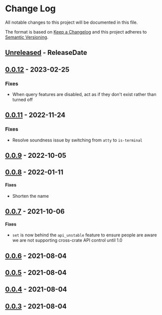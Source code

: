 # Change Log
All notable changes to this project will be documented in this file.

The format is based on [Keep a Changelog](http://keepachangelog.com/)
and this project adheres to [Semantic Versioning](http://semver.org/).

<!-- next-header -->
## [Unreleased] - ReleaseDate

## [0.0.12] - 2023-02-25

### Fixes

- When query features are disabled, act as if they don't exist rather than turned off

## [0.0.11] - 2022-11-24

### Fixes

- Resolve soundness issue by switching from `atty` to `is-terminal`

## [0.0.9] - 2022-10-05

## [0.0.8] - 2022-01-11

#### Fixes

- Shorten the name

## [0.0.7] - 2021-10-06

#### Fixes

- `set` is now behind the `api_unstable` feature to ensure people are aware we
  are not supporting cross-crate API control until 1.0

## [0.0.6] - 2021-08-04

## [0.0.5] - 2021-08-04

## [0.0.4] - 2021-08-04

## [0.0.3] - 2021-08-04

<!-- next-url -->
[Unreleased]: https://github.com/epage/git-stack/compare/concolor-v0.0.12...HEAD
[0.0.12]: https://github.com/epage/git-stack/compare/concolor-v0.0.11...concolor-v0.0.12
[0.0.11]: https://github.com/epage/git-stack/compare/concolor-v0.0.9...concolor-v0.0.11
[0.0.9]: https://github.com/epage/git-stack/compare/concolor-v0.0.8...concolor-v0.0.9
[0.0.8]: https://github.com/epage/git-stack/compare/concolor-v0.0.7...concolor-v0.0.8
[0.0.7]: https://github.com/epage/git-stack/compare/concolor-v0.0.6...concolor-v0.0.7
[0.0.6]: https://github.com/epage/git-stack/compare/concolor-v0.0.5...concolor-v0.0.6
[0.0.5]: https://github.com/epage/git-stack/compare/concolor-v0.0.4...concolor-v0.0.5
[0.0.4]: https://github.com/epage/git-stack/compare/concolor-v0.0.3...concolor-v0.0.4
[0.0.3]: https://github.com/rust-cli/concolor/compare/847670646de39fde558bed176b748562ab6157e2...concolor-v0.0.3
